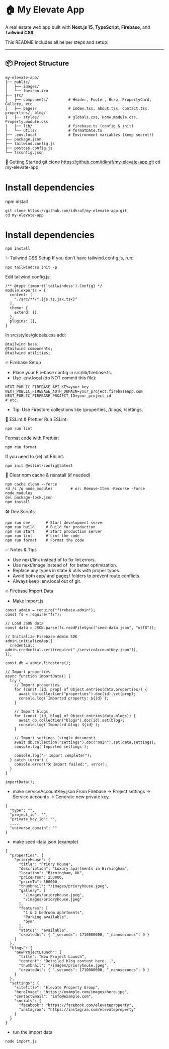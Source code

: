 # 🏠 My Elevate App

A real estate web app built with **Next.js 15**, **TypeScript**, **Firebase**, and **Tailwind CSS**.

This README includes all helper steps and setup.

---

## 📦 Project Structure

```
my-elevate-app/
├── public/
│   ├── images/
│   └── favicon.ico
├── src/
│   ├── components/         # Header, Footer, Hero, PropertyCard, Gallery, etc.
│   ├── pages/              # index.tsx, about.tsx, contact.tsx, properties/, blog/
│   ├── styles/             # globals.css, Home.module.css, Property.module.css
│   ├── lib/                # firebase.ts (config & init)
│   └── utils/              # formatDate.ts
├── .env.local              # Environment variables (keep secret!)
├── package.json
├── tailwind.config.js
├── postcss.config.js
└── tsconfig.json
```

🚀 Getting Started
git clone https://github.com/idkraf/my-elevate-app.git
cd my-elevate-app

# Install dependencies
npm install

```
git clone https://github.com/idkraf/my-elevate-app.git
cd my-elevate-app
```

# Install dependencies
```
npm install
```

✨ Tailwind CSS Setup
If you don’t have tailwind.config.js, run:
```
npx tailwindcss init -p
```

Edit tailwind.config.js:
```
/** @type {import('tailwindcss').Config} */
module.exports = {
  content: [
    "./src/**/*.{js,ts,jsx,tsx}"
  ],
  theme: {
    extend: {},
  },
  plugins: [],
}
```

In src/styles/globals.css add:
```
@tailwind base;
@tailwind components;
@tailwind utilities;
```

🔥 Firebase Setup
- Place your Firebase config in src/lib/firebase.ts.
- Use .env.local (do NOT commit this file):

```
NEXT_PUBLIC_FIREBASE_API_KEY=your_key
NEXT_PUBLIC_FIREBASE_AUTH_DOMAIN=your_project.firebaseapp.com
NEXT_PUBLIC_FIREBASE_PROJECT_ID=your_project_id
# etc.
```
- Tip: Use Firestore collections like /properties, /blogs, /settings.

🧰 ESLint & Prettier
Run ESLint:
```
npm run lint
```

Format code with Prettier:
```
npm run format
```

If you need to (re)init ESLint:
```
npm init @eslint/config@latest
```

🧼 Clear npm cache & reinstall (if needed)
```
npm cache clean --force
rd /s /q node_modules        # or: Remove-Item -Recurse -Force node_modules
del package-lock.json
npm install
```

🛠 Dev Scripts
```
npm run dev       # Start development server
npm run build     # Build for production
npm run start     # Start production server
npm run lint      # Lint the code
npm run format    # Format the code
```

✅ Notes & Tips
- Use next/link instead of <a> to fix lint errors.
- Use next/image instead of <img> for better optimization.
- Replace any types in state & utils with proper types.
- Avoid both app/ and pages/ folders to prevent route conflicts.
- Always keep .env.local out of git.


🔥 Firebase Import Data
- Make import.js
```
const admin = require("firebase-admin");
const fs = require("fs");

// Load JSON data
const data = JSON.parse(fs.readFileSync("seed-data.json", "utf8"));

// Initialize Firebase Admin SDK
admin.initializeApp({
  credential: admin.credential.cert(require("./serviceAccountKey.json")),
});

const db = admin.firestore();

// Import properties
async function importData() {
  try {
    // Import properties
    for (const [id, prop] of Object.entries(data.properties)) {
      await db.collection("properties").doc(id).set(prop);
      console.log(`Imported property: ${id}`);
    }

    // Import blogs
    for (const [id, blog] of Object.entries(data.blogs)) {
      await db.collection("blogs").doc(id).set(blog);
      console.log(`Imported blog: ${id}`);
    }

    // Import settings (single document)
    await db.collection("settings").doc("main").set(data.settings);
    console.log(`Imported settings`);

    console.log("✅ Import complete!");
  } catch (error) {
    console.error("❌ Import failed:", error);
  }
}

importData();
```

- make serviceAccountKey.json From Firebase → Project settings → Service accounts → Generate new private key.
```
{
  "type": "",
  "project_id": "",
  "private_key_id": "",
  .....
  "universe_domain": ""
}
```

- make seed-data.json (example)
```
{
  "properties": {
    "prioryHouse": {
      "title": "Priory House",
      "description": "Luxury apartments in Birmingham",
      "location": "Birmingham, UK",
      "priceFrom": 250000,
      "priceTo": 500000,
      "thumbnail": "/images/prioryhouse.jpeg",
      "gallery": [
        "/images/prioryhouse.jpeg",
        "/images/prioryhouse.jpeg"
      ],
      "features": [
        "1 & 2 bedroom apartments",
        "Parking available",
        "Gym"
      ],
      "status": "available",
      "createdAt": { "_seconds": 1710000000, "_nanoseconds": 0 }
    }
  },
  "blogs": {
    "newProjectLaunch": {
      "title": "New Project Launch",
      "content": "Detailed blog content here...",
      "thumbnail": "/images/prioryhouse.jpeg",
      "createdAt": { "_seconds": 1710000000, "_nanoseconds": 0 }
    }
  },
  "settings": {
    "siteTitle": "Elevate Property Group",
    "heroImage": "https://example.com/images/hero.jpg",
    "contactEmail": "info@example.com",
    "socials": {
      "facebook": "https://facebook.com/elevateproperty",
      "instagram": "https://instagram.com/elevateproperty"
    }
  }
}
```

- run the import data
```
node import.js
```
